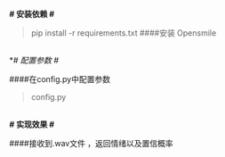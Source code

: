 **# 安装依赖 #**

> pip install -r requirements.txt
####安装 Opensmile
##
**# 配置参数 #*

####在config.py中配置参数
> config.py
##
**# 实现效果 #**

####接收到.wav文件 ，返回情绪以及置信概率
